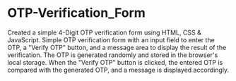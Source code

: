 # OTP-Verification_Form
Created a simple 4-Digit OTP verification form using HTML, CSS &amp; JavaScript. Simple OTP verification form with an input field to enter the OTP, a "Verify OTP" button, and a message area to display the result of the verification. The OTP is generated randomly and stored in the browser's local storage. When the "Verify OTP" button is clicked, the entered OTP is compared with the generated OTP, and a message is displayed accordingly. 
